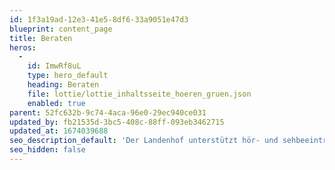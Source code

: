 ```yaml
---
id: 1f3a19ad-12e3-41e5-8df6-33a9051e47d3
blueprint: content_page
title: Beraten
heros:
  -
    id: ImwRf8uL
    type: hero_default
    heading: Beraten
    file: lottie/lottie_inhaltsseite_hoeren_gruen.json
    enabled: true
parent: 52fc632b-9c74-4aca-96e0-29ec940ce031
updated_by: fb21535d-3bc5-408c-88ff-093eb3462715
updated_at: 1674039688
seo_description_default: 'Der Landenhof unterstützt hör- und sehbeeinträchtigte Kinder & Jugendliche in ihrem selbstbestimmten Leben durch Förderung ihrer Fähigkeiten & Entwicklung'
seo_hidden: false
---
```

